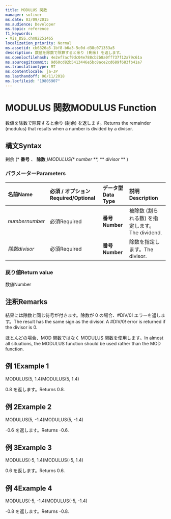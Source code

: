 ```yaml
---
title: MODULUS 関数
manager: soliver
ms.date: 03/09/2015
ms.audience: Developer
ms.topic: reference
f1_keywords:
- Vis_DSS.chm82251465
localization_priority: Normal
ms.assetid: cb6326a5-1bf8-b6a3-5c0d-d38c071353a5
description: 数値を除数で除算すると余り (剰余) を返します。
ms.openlocfilehash: 4e2ef7acf9dc04e788cb2b8a0ff737f12a79c61a
ms.sourcegitcommit: 9d60cd82b5413446e5bc8ace2cd689f683fb41a7
ms.translationtype: MT
ms.contentlocale: ja-JP
ms.lasthandoff: 06/11/2018
ms.locfileid: "19805907"
---
```

# <a name="modulus-function"></a><span data-ttu-id="81ee0-103">MODULUS 関数</span><span class="sxs-lookup"><span data-stu-id="81ee0-103">MODULUS Function</span></span>

<span data-ttu-id="81ee0-104">数値を除数で除算すると余り (剰余) を返します。</span><span class="sxs-lookup"><span data-stu-id="81ee0-104">Returns the remainder (modulus) that results when a number is divided by a divisor.</span></span>
  
## <a name="syntax"></a><span data-ttu-id="81ee0-105">構文</span><span class="sxs-lookup"><span data-stu-id="81ee0-105">Syntax</span></span>

<span data-ttu-id="81ee0-106">剰余 (* **番号** *、* **除数** *)</span><span class="sxs-lookup"><span data-stu-id="81ee0-106">MODULUS(** *number* **, ** *divisor* ** )</span></span> 
  
### <a name="parameters"></a><span data-ttu-id="81ee0-107">パラメーター</span><span class="sxs-lookup"><span data-stu-id="81ee0-107">Parameters</span></span>

|<span data-ttu-id="81ee0-108">**名前**</span><span class="sxs-lookup"><span data-stu-id="81ee0-108">**Name**</span></span>|<span data-ttu-id="81ee0-109">**必須 / オプション**</span><span class="sxs-lookup"><span data-stu-id="81ee0-109">**Required/Optional**</span></span>|<span data-ttu-id="81ee0-110">**データ型**</span><span class="sxs-lookup"><span data-stu-id="81ee0-110">**Data Type**</span></span>|<span data-ttu-id="81ee0-111">**説明**</span><span class="sxs-lookup"><span data-stu-id="81ee0-111">**Description**</span></span>|
|:-----|:-----|:-----|:-----|
| <span data-ttu-id="81ee0-112">_number_</span><span class="sxs-lookup"><span data-stu-id="81ee0-112">_number_</span></span> <br/> |<span data-ttu-id="81ee0-113">必須</span><span class="sxs-lookup"><span data-stu-id="81ee0-113">Required</span></span>  <br/> |<span data-ttu-id="81ee0-114">**番号**</span><span class="sxs-lookup"><span data-stu-id="81ee0-114">**Number**</span></span> <br/> |<span data-ttu-id="81ee0-115">被除数 (割られる数) を指定します。</span><span class="sxs-lookup"><span data-stu-id="81ee0-115">The dividend.</span></span>  <br/> |
| <span data-ttu-id="81ee0-116">_除数_</span><span class="sxs-lookup"><span data-stu-id="81ee0-116">_divisor_</span></span> <br/> |<span data-ttu-id="81ee0-117">必須</span><span class="sxs-lookup"><span data-stu-id="81ee0-117">Required</span></span>  <br/> |<span data-ttu-id="81ee0-118">**番号**</span><span class="sxs-lookup"><span data-stu-id="81ee0-118">**Number**</span></span> <br/> |<span data-ttu-id="81ee0-119">除数を指定します。</span><span class="sxs-lookup"><span data-stu-id="81ee0-119">The divisor.</span></span>  <br/> |
   
### <a name="return-value"></a><span data-ttu-id="81ee0-120">戻り値</span><span class="sxs-lookup"><span data-stu-id="81ee0-120">Return value</span></span>

<span data-ttu-id="81ee0-121">数値</span><span class="sxs-lookup"><span data-stu-id="81ee0-121">Number</span></span>
  
## <a name="remarks"></a><span data-ttu-id="81ee0-122">注釈</span><span class="sxs-lookup"><span data-stu-id="81ee0-122">Remarks</span></span>

<span data-ttu-id="81ee0-p101">結果には除数と同じ符号が付きます。除数が 0 の場合、#DIV/0! エラーを返します。</span><span class="sxs-lookup"><span data-stu-id="81ee0-p101">The result has the same sign as the divisor. A #DIV/0! error is returned if the divisor is 0.</span></span> 
  
<span data-ttu-id="81ee0-126">ほとんどの場合、MOD 関数ではなく MODULUS 関数を使用します。</span><span class="sxs-lookup"><span data-stu-id="81ee0-126">In almost all situations, the MODULUS function should be used rather than the MOD function.</span></span> 
  
## <a name="example-1"></a><span data-ttu-id="81ee0-127">例 1</span><span class="sxs-lookup"><span data-stu-id="81ee0-127">Example 1</span></span>

<span data-ttu-id="81ee0-128">MODULUS(5, 1.4)</span><span class="sxs-lookup"><span data-stu-id="81ee0-128">MODULUS(5, 1.4)</span></span>
  
<span data-ttu-id="81ee0-129">0.8 を返します。</span><span class="sxs-lookup"><span data-stu-id="81ee0-129">Returns 0.8.</span></span>
  
## <a name="example-2"></a><span data-ttu-id="81ee0-130">例 2</span><span class="sxs-lookup"><span data-stu-id="81ee0-130">Example 2</span></span>

<span data-ttu-id="81ee0-131">MODULUS(5, -1.4)</span><span class="sxs-lookup"><span data-stu-id="81ee0-131">MODULUS(5, -1.4)</span></span>
  
<span data-ttu-id="81ee0-132">-0.6 を返します。</span><span class="sxs-lookup"><span data-stu-id="81ee0-132">Returns -0.6.</span></span>
  
## <a name="example-3"></a><span data-ttu-id="81ee0-133">例 3</span><span class="sxs-lookup"><span data-stu-id="81ee0-133">Example 3</span></span>

<span data-ttu-id="81ee0-134">MODULUS(-5, 1.4)</span><span class="sxs-lookup"><span data-stu-id="81ee0-134">MODULUS(-5, 1.4)</span></span>
  
<span data-ttu-id="81ee0-135">0.6 を返します。</span><span class="sxs-lookup"><span data-stu-id="81ee0-135">Returns 0.6.</span></span>
  
## <a name="example-4"></a><span data-ttu-id="81ee0-136">例 4</span><span class="sxs-lookup"><span data-stu-id="81ee0-136">Example 4</span></span>

<span data-ttu-id="81ee0-137">MODULUS(-5, -1.4)</span><span class="sxs-lookup"><span data-stu-id="81ee0-137">MODULUS(-5, -1.4)</span></span>
  
<span data-ttu-id="81ee0-138">-0.8 を返します。</span><span class="sxs-lookup"><span data-stu-id="81ee0-138">Returns -0.8.</span></span>
  

